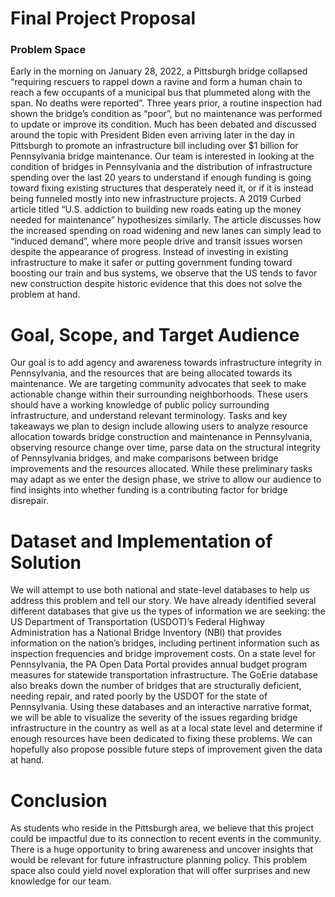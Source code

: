 # Final Project Proposal

### Problem Space 
Early in the morning on January 28, 2022, a Pittsburgh bridge collapsed “requiring rescuers to rappel down a ravine and form a human chain to reach a few occupants of a municipal bus that plummeted along with the span. No deaths were reported”. Three years prior, a routine inspection had shown the bridge’s condition as “poor”, but no maintenance was performed to update or improve its condition. Much has been debated and discussed around the topic with President Biden even arriving later in the day in Pittsburgh to promote an infrastructure bill including over $1 billion for Pennsylvania bridge maintenance. Our team is interested in looking at the condition of bridges in Pennsylvania and the distribution of infrastructure spending over the last 20 years to understand if enough funding is going toward fixing existing structures that desperately need it, or if it is instead being funneled mostly into new infrastructure projects. A 2019 Curbed article titled “U.S. addiction to building new roads eating up the money needed for maintenance” hypothesizes similarly. The article discusses how the increased spending on road widening and new lanes can simply lead to “induced demand”, where more people drive and transit issues worsen despite the appearance of progress. Instead of investing in existing infrastructure to make it safer or putting government funding toward boosting our train and bus systems, we observe that the US tends to favor new construction despite historic evidence that this does not solve the problem at hand. 

# Goal, Scope, and Target Audience 
Our goal is to add agency and awareness towards infrastructure integrity in Pennsylvania, and the resources that are being allocated towards its maintenance. We are targeting community advocates that seek to make actionable change within their surrounding neighborhoods. These users should have a working knowledge of public policy surrounding infrastructure, and understand relevant terminology. Tasks and key takeaways we plan to design include allowing users to analyze resource allocation towards bridge construction and maintenance in Pennsylvania, observing resource change over time, parse data on the structural integrity of Pennsylvania bridges, and make comparisons between bridge improvements and the resources allocated. While these preliminary tasks may adapt as we enter the design phase, we strive to allow our audience to find insights into whether funding is a contributing factor for bridge disrepair. 

# Dataset and Implementation of Solution 
We will attempt to use both national and state-level databases to help us address this problem and tell our story. We have already identified several different databases that give us the types of information we are seeking: the US Department of Transportation (USDOT)’s Federal Highway Administration has a National Bridge Inventory (NBI) that provides information on the nation’s bridges, including pertinent information such as inspection frequencies and bridge improvement costs. On a state level for Pennsylvania, the PA Open Data Portal provides annual budget program measures for statewide transportation infrastructure. The GoErie database also breaks down the number of bridges that are structurally deficient, needing repair, and rated poorly by the USDOT for the state of Pennsylvania. Using these databases and an interactive narrative format, we will be able to visualize the severity of the issues regarding bridge infrastructure in the country as well as at a local state level and determine if enough resources have been dedicated to fixing these problems. We can hopefully also propose possible future steps of improvement given the data at hand.

# Conclusion 
As students who reside in the Pittsburgh area, we believe that this project could be impactful due to its connection to recent events in the community. There is a huge opportunity to bring awareness and uncover insights that would be relevant for future infrastructure planning policy. This problem space also could yield novel exploration that will offer surprises and new knowledge for our team. 
